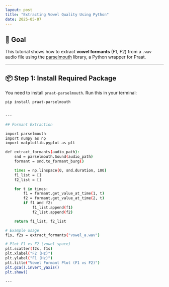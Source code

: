 ```yaml
---
layout: post
title: "Extracting Vowel Quality Using Python"
date: 2025-05-07
---
```


## 🎯 Goal

This tutorial shows how to extract **vowel formants** (F1, F2) from a `.wav` audio file using the [parselmouth](https://github.com/YannickJadoul/Parselmouth) library, a Python wrapper for Praat.

---

## 📦 Step 1: Install Required Package

You need to install `praat-parselmouth`. Run this in your terminal:

```bash
pip install praat-parselmouth


---

## Formant Extraction

import parselmouth
import numpy as np
import matplotlib.pyplot as plt

def extract_formants(audio_path):
    snd = parselmouth.Sound(audio_path)
    formant = snd.to_formant_burg()

    times = np.linspace(0, snd.duration, 100)
    f1_list = []
    f2_list = []

    for t in times:
        f1 = formant.get_value_at_time(1, t)
        f2 = formant.get_value_at_time(2, t)
        if f1 and f2:
            f1_list.append(f1)
            f2_list.append(f2)

    return f1_list, f2_list

# Example usage
f1s, f2s = extract_formants("vowel_a.wav")

# Plot F1 vs F2 (vowel space)
plt.scatter(f2s, f1s)
plt.xlabel("F2 (Hz)")
plt.ylabel("F1 (Hz)")
plt.title("Vowel Formant Plot (F1 vs F2)")
plt.gca().invert_yaxis()
plt.show()

---
